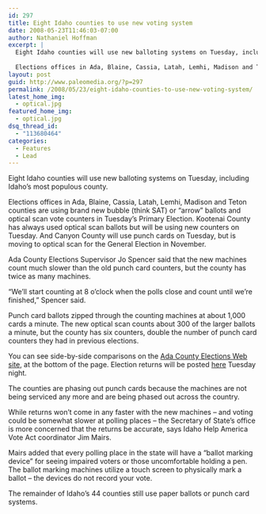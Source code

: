 ```yaml
---
id: 297
title: Eight Idaho counties to use new voting system
date: 2008-05-23T11:46:03-07:00
author: Nathaniel Hoffman
excerpt: |
  Eight Idaho counties will use new balloting systems on Tuesday, including Idaho's most populous county.
  
  Elections offices in Ada, Blaine, Cassia, Latah, Lemhi, Madison and Teton counties are using brand new bubble (think SAT) or "arrow" ballots and optical scan vote counters in Tuesday's Primary Election...
layout: post
guid: http://www.paleomedia.org/?p=297
permalink: /2008/05/23/eight-idaho-counties-to-use-new-voting-system/
latest_home_img:
  - optical.jpg
featured_home_img:
  - optical.jpg
dsq_thread_id:
  - "113680464"
categories:
  - Features
  - Lead
---
```

Eight Idaho counties will use new balloting systems on Tuesday, including Idaho&#8217;s most populous county.

Elections offices in Ada, Blaine, Cassia, Latah, Lemhi, Madison and Teton counties are using brand new bubble (think SAT) or &#8220;arrow&#8221; ballots and optical scan vote counters in Tuesday&#8217;s Primary Election. Kootenai County has always used optical scan ballots but will be using new counters on Tuesday. And Canyon County will use punch cards on Tuesday, but is moving to optical scan for the General Election in November.

Ada County Elections Supervisor Jo Spencer said that the new machines count much slower than the old punch card counters, but the county has twice as many machines.

&#8220;We’ll start counting at 8 o&#8217;clock when the polls close and count until we’re finished,&#8221; Spencer said.

Punch card ballots zipped through the counting machines at about 1,000 cards a minute. The new optical scan counts about 300 of the larger ballots a minute, but the county has six counters, double the number of punch card counters they had in previous elections.

You can see side-by-side comparisons on the [Ada County Elections Web site](http://www.adaweb.net/departments/ClerkAuditorRecorder/NewVotingSystem.asp), at the bottom of the page. Election returns will be posted [here](http://www.adaweb.net/elections/index.htm) Tuesday night.

The counties are phasing out punch cards because the machines are not being serviced any more and are being phased out across the country.

While returns won&#8217;t come in any faster with the new machines &#8211; and voting could be somewhat slower at polling places &#8211; the Secretary of State&#8217;s office is more concerned that the returns be accurate, says Idaho Help America Vote Act coordinator Jim Mairs.

Mairs added that every polling place in the state will have a &#8220;ballot marking device&#8221; for seeing impaired voters or those uncomfortable holding a pen. The ballot marking machines utilize a touch screen to physically mark a ballot &#8211; the devices do not record your vote.

The remainder of Idaho&#8217;s 44 counties still use paper ballots or punch card systems.